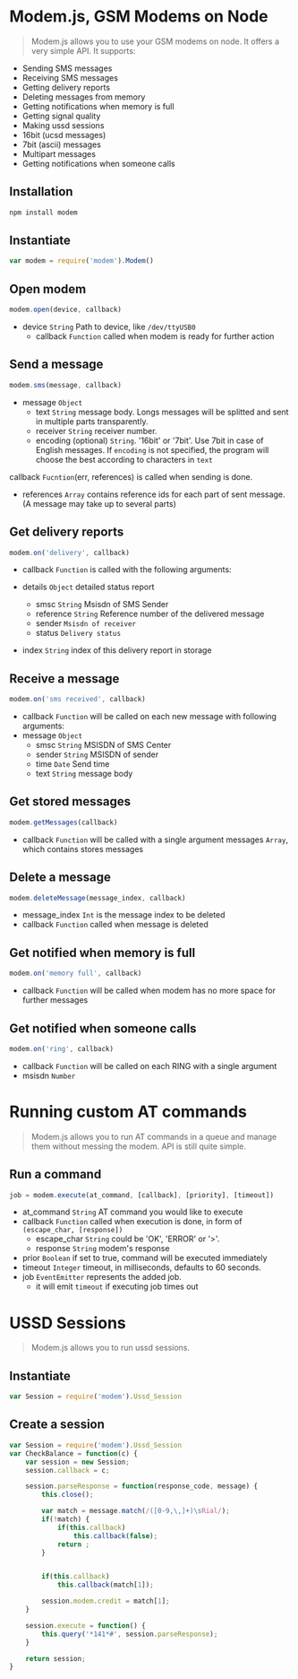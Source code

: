 Modem.js, GSM Modems on Node
============================
> Modem.js allows you to use your GSM modems on node.
It offers a very simple API.
It supports:
* Sending SMS messages
* Receiving SMS messages
* Getting delivery reports
* Deleting messages from memory
* Getting notifications when memory is full
* Getting signal quality
* Making ussd sessions
* 16bit (ucsd messages)
* 7bit (ascii) messages
* Multipart messages
* Getting notifications when someone calls

Installation
------------
```bash
npm install modem
```

Instantiate
-----------
```javascript
var modem = require('modem').Modem()
```

Open modem
----------
```javascript
modem.open(device, callback)
```

* device `String` Path to device, like `/dev/ttyUSB0`
   * callback `Function` called when modem is ready for further action

Send a message
--------------
```javascript
modem.sms(message, callback)
```

* message `Object`
    * text `String` message body. Longs messages will be splitted and
        sent in multiple parts transparently.
    * receiver `String` receiver number.
    * encoding (optional) `String`. '16bit' or '7bit'. Use 7bit in case of English messages. If `encoding` is not specified, the program will choose the best according to characters in `text`

callback `Fucntion`(err, references) is called when sending is done.
  * references `Array` contains reference ids for each part of sent message. (A message may take up to several parts)


Get delivery reports
--------------------
```javascript
modem.on('delivery', callback)
```

* callback `Function` is called with the following arguments:

* details `Object` detailed status report
    * smsc `String` Msisdn of SMS Sender
    * reference `String` Reference number of the delivered message
    * sender  `Msisdn of receiver`
    * status `Delivery status`

* index `String` index of this delivery report in storage

Receive a message
-----------------
```javascript
modem.on('sms received', callback)
```

* callback `Function` will be called on each new message with following arguments:
* message `Object`
    * smsc `String` MSISDN of SMS Center
    * sender `String` MSISDN of sender
    * time `Date` Send time
    * text  `String` message body

Get stored messages
-------------------
```javascript
modem.getMessages(callback)
```
* callback `Function` will be called with a single argument
  messages `Array`, which contains stores messages

Delete a message
----------------
```javascript
modem.deleteMessage(message_index, callback)
```

* message_index `Int` is the message index to be deleted
* callback `Function` called when message is deleted

Get notified when memory is full
--------------------------------
```javascript
modem.on('memory full', callback)
```
* callback `Function` will be called when modem has no more space
for further messages

Get notified when someone calls
--------------------------------
```javascript
modem.on('ring', callback)
```
* callback `Function` will be called on each RING with a single argument
* msisdn `Number`

Running custom AT commands
==========================
> Modem.js allows you to run AT commands in a queue and manage them without messing the modem.
API is still quite simple.

Run a command
-------------
```javascript
job = modem.execute(at_command, [callback], [priority], [timeout])
```

* at_command `String` AT command you would like to execute
* callback `Function` called when execution is done, in form of `(escape_char, [response])`
    * escape_char `String` could be 'OK', 'ERROR' or '>'.
    * response `String` modem's response
* prior `Boolean` if set to true, command will be executed immediately
* timeout `Integer` timeout, in milliseconds, defaults to 60 seconds.
* job `EventEmitter` represents the added job.
    * it will emit `timeout` if executing job times out

USSD Sessions
============
> Modem.js allows you to run ussd sessions.

Instantiate
-----------
```javascript
var Session = require('modem').Ussd_Session
```

Create a session
----------------
```javascript
var Session = require('modem').Ussd_Session
var CheckBalance = function(c) {
    var session = new Session;
    session.callback = c;

    session.parseResponse = function(response_code, message) {
        this.close();

        var match = message.match(/([0-9,\,]+)\sRial/);
        if(!match) {
            if(this.callback)
                this.callback(false);
            return ;
        }


        if(this.callback)
            this.callback(match[1]);

        session.modem.credit = match[1];
    }

    session.execute = function() {
        this.query('*141*#', session.parseResponse);
    }

    return session;
}
```
